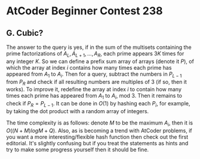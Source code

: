 # AtCoder Beginner Contest 238

## G. Cubic?
The answer to the query is yes, if in the sum of the multisets containing the prime factorizations of $A_L,A_{L+1},\dots{,A_R}$, each prime appears $3K$ times for any integer $K$. So we can define a prefix sum array of arrays (denote it $P$), of which the array at index $i$ contains how many times each prime has appeared from $A_1$ to $A_i$. Then for a query, subtract the numbers in $P_{L-1}$ from $P_R$ and check if all resulting numbers are multiples of $3$ (if so, then it works). To improve it, redefine the array at index $i$ to contain how many times each prime has appeared from $A_1$ to $A_i$, mod $3$. Then it remains to check if $P_R=P_{L-1}$. It can be done in $O(1)$ by hashing each $P_i$, for example, by taking the dot product with a random array of integers. 

The time complexity is as follows: denote $M$ to be the maximum $A_i$, then it is $O((N+M)logM + Q)$. Also, as is becoming a trend with AtCoder problems, if you want a more interesting/flexible hash function then check out the first editorial. It's slightly confusing but if you treat the statements as hints and try to make some progress yourself then it should be fine.